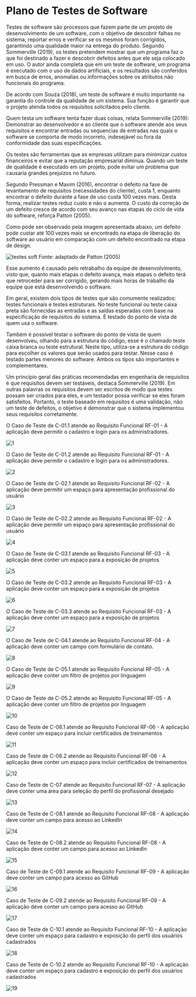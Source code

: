 # Plano de Testes de Software

Testes de software são processos que fazem parte de um projeto de desenvolvimento de um software, com o objetivo de descobrir falhas no sistema, reportar erros e verificar se os mesmos foram corrigidos, garantindo uma qualidade maior na entrega do produto. Segundo Sommerville (2019), os testes pretendem mostrar que um programa faz o que foi destinado a fazer e descobrir defeitos antes que ele seja colocado em uso. O autor ainda completa que em um teste de software, um programa é executado com o uso de dados artificiais, e os resultados são conferidos em busca de erros, anomalias ou informações sobre os atributos não funcionais do programa. 

De acordo com Souza (2018), um teste de software é muito importante na garantia do controle da qualidade de um sistema. Sua função é garantir que o projeto atenda todos os requisitos solicitados pelo cliente. 

Quem testa um software tenta fazer duas coisas, relata Sommerville (2019): Demonstrar ao desenvolvedor e ao cliente que o software atende aos seus requisitos e encontrar entradas ou sequencias de entradas nas quais o software se comporta de modo incorreto, indesejável ou fora da conformidade das suas especificações.

Os testes são ferramentas que as empresas utilizam para minimizar custos financeiros e evitar que a reputação empresarial diminua. Quando um teste de qualidade é executado em um projeto, pode evitar um problema que causaria grandes prejuízos no futuro.

Segundo Pressman e Maxim (2016), encontrar o defeito na fase de levantamento de requisitos (necessidades do cliente), custa 1, enquanto encontrar o defeito durante a fase de uso custa 100 vezes mais. Desta forma, realizar testes reduz custo e não o aumenta. O custo da correção de um defeito cresce de acordo com seu avanço nas etapas do ciclo de vida do software, reforça Patton (2005).

Como pode ser observado pela imagem apresentada abaixo, um defeito pode custar até 100 vezes mais se encontrado na etapa de liberação do software ao usuário em comparação com um defeito encontrado na etapa de design.

![testes soft](https://user-images.githubusercontent.com/81194817/135528550-ab721b09-9f4f-43e2-a202-de686d7b3f10.png) 
Fonte: adaptado de Patton (2005)


Esse aumento é causado pelo retrabalho da equipe de desenvolvimento, visto que, quanto mais etapas o defeito avança, mais etapas o defeito terá que retroceder para ser corrigido, gerando mais horas de trabalho da equipe que está desenvolvendo o software.

Em geral, existem dois tipos de testes que são comumente realizados: testes funcionais e testes estruturais. 
No teste funcional ou teste caixa preta são fornecidas as entradas e as saídas esperadas com base na especificação de requisitos do sistema. É testado do ponto de vista de quem usa o software. 

Também é possível testar o software do ponto de vista de quem desenvolveu, olhando para a estrutura do código, esse é o chamado teste caixa branca ou teste estrutural. Neste tipo, utiliza-se a estrutura do código para escolher os valores que serão usados para testar. Nesse caso é testado partes menores do software. Ambos os tipos são importantes e complementares. 

Um princípio geral das práticas recomendadas em engenharia de requisitos é que requisitos devem ser testáveis, destaca Sommerville (2019). Em outras palavras os requisitos devem ser escritos de modo que testes possam ser criados para eles, e um testador possa verificar se eles foram satisfeitos. Portanto, o teste baseado em requisitos é uma validação, não um teste de defeitos, o objetivo é demonstrar que o sistema implementou seus requisitos corretamente.

O Caso de Teste de C-01.1 atende ao Requisito Funcional RF-01 - A aplicação deve permitir o cadastro e login para os administradores.

![1](https://user-images.githubusercontent.com/82723489/135935758-f527413a-1ea6-4272-b977-e9239a003e84.png)

O Caso de Teste de C-01.2 atende ao Requisito Funcional RF-01 - A aplicação deve permitir o cadastro e login para os administradores.

![2](https://user-images.githubusercontent.com/82723489/135935766-79470c17-6964-4e37-963c-8ef6e90a32fc.png)

O Caso de Teste de C-02.1 atende ao Requisito Funcional RF-02 - A aplicação deve permitir um espaço para apresentação profissional do usuário

![3](https://user-images.githubusercontent.com/82723489/135935781-cdd0fc17-cfe5-47d1-b4bb-42ec30f20389.png)

O Caso de Teste de C-02.2 atende ao Requisito Funcional RF-02 - A aplicação deve permitir um espaço para apresentação profissional do usuário

![4](https://user-images.githubusercontent.com/82723489/135935830-77ed8dfd-0afc-487a-a2a1-f123a2946716.png)

O Caso de Teste de C-03.1 atende ao Requisito Funcional RF-03 - A aplicação deve conter um espaço para a exposição de projetos 

![5](https://user-images.githubusercontent.com/82723489/135935845-f9b42b11-5d5a-4f50-ac54-6f85dafc9cd6.png)

O Caso de Teste de C-03.2 atende ao Requisito Funcional RF-03 - A aplicação deve conter um espaço para a exposição de projetos

![6](https://user-images.githubusercontent.com/82723489/135935861-1fd3f0c0-16c0-4d04-ba8b-ae3dd8e27da7.png)

O Caso de Teste de C-03.3 atende ao Requisito Funcional RF-03 - A aplicação deve conter um espaço para a exposição de projetos

![7](https://user-images.githubusercontent.com/82723489/135935869-21034228-984d-4ca5-bdf3-16447ad09968.png)

O Caso de Teste de C-04.1 atende ao Requisito Funcional RF-04 - A aplicação deve conter um campo com formulário de contato. 

![8](https://user-images.githubusercontent.com/82723489/135935874-019db1a0-0a74-4dba-a57a-c31a9102e70b.png)

O Caso de Teste de C-05.1 atende ao Requisito Funcional RF-05 - A aplicação deve conter um filtro de projetos por linguagem  

![9](https://user-images.githubusercontent.com/82723489/135935881-88132e26-d5a0-408a-bda0-ef6de2a4727f.png)

O Caso de Teste de C-05.2 atende ao Requisito Funcional RF-05 - A aplicação deve conter um filtro de projetos por linguagem

![10](https://user-images.githubusercontent.com/82723489/135935893-06d36ddb-add0-4809-913c-2f96e0b5b039.png)

 Caso de Teste de C-06.1 atende ao Requisito Funcional RF-06 - A aplicação deve conter um espaço para incluir certificados de treinamentos

![11](https://user-images.githubusercontent.com/82723489/135935900-014145a1-014c-4ca4-af4d-324c8dead7cc.png)

Caso de Teste de C-06.2 atende ao Requisito Funcional RF-06 - A aplicação deve conter um espaço para incluir certificados de treinamentos

![12](https://user-images.githubusercontent.com/82723489/135935908-d77f27a1-2959-4a59-a724-a095507fe1a8.png)

Caso de Teste de C-07 atende ao Requisito Funcional RF-07 - A aplicação deve conter uma área para seleção do perfil do profissional desejado

![13](https://user-images.githubusercontent.com/82723489/135935918-f0864fdd-f749-4443-ad23-502bdc8c93fe.png)

Caso de Teste de C-08.1 atende ao Requisito Funcional RF-08 - A aplicação deve conter um campo para acesso ao LinkedIn

![14](https://user-images.githubusercontent.com/82723489/135935932-ac940650-b5a3-4cc5-8e84-749816a56cc8.png)

Caso de Teste de C-08.2 atende ao Requisito Funcional RF-08 - A aplicação deve conter um campo para acesso ao LinkedIn

![15](https://user-images.githubusercontent.com/82723489/135935939-99281904-9195-42ca-86ad-4e0e38d7be90.png)

Caso de Teste de C-09.1 atende ao Requisito Funcional RF-09 - A aplicação deve conter um campo para acesso ao GitHub

![16](https://user-images.githubusercontent.com/82723489/135935955-63aef982-b442-4f53-afb5-ee6ff5e2e652.png)

Caso de Teste de C-09.2 atende ao Requisito Funcional RF-09 - A aplicação deve conter um campo para acesso ao GitHub

![17](https://user-images.githubusercontent.com/82723489/135935961-675fa17c-e5ac-4fa5-af14-4331d1735f25.png)

Caso de Teste de C-10.1 atende ao Requisito Funcional RF-10 - A aplicação deve conter um espaço para cadastro e exposição do perfil dos usuários cadastrados

![18](https://user-images.githubusercontent.com/82723489/135935968-ccd129b4-1526-41dd-b6cb-f9ba981e9840.png)

Caso de Teste de C-10.2 atende ao Requisito Funcional RF-10 - A aplicação deve conter um espaço para cadastro e exposição do perfil dos usuários cadastrados

![19](https://user-images.githubusercontent.com/82723489/135935976-191c1a9a-3f22-442f-89a0-1296f4aa7096.png)












